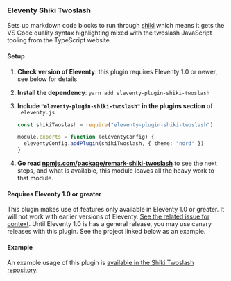 ### Eleventy Shiki Twoslash

Sets up markdown code blocks to run through [shiki](https://shiki.matsu.io) which means it gets the VS Code quality
syntax highlighting mixed with the twoslash JavaScript tooling from the TypeScript website.

#### Setup

1. **Check version of Eleventy**: this plugin requires Eleventy 1.0 or newer, see below for details
1. **Install the dependency**: `yarn add eleventy-plugin-shiki-twoslash`
1. **Include `"eleventy-plugin-shiki-twoslash"` in the plugins section** of `.eleventy.js`

   ```ts
   const shikiTwoslash = require("eleventy-plugin-shiki-twoslash")

   module.exports = function (eleventyConfig) {
     eleventyConfig.addPlugin(shikiTwoslash, { theme: "nord" })
   }
   ```

1. **Go read [npmjs.com/package/remark-shiki-twoslash](https://www.npmjs.com/package/remark-shiki-twoslash)** to see the next steps, and what is available, this module leaves all the heavy work to that module.

#### Requires Eleventy 1.0 or greater
This plugin makes use of features only available in Eleventy 1.0 or greater. It will not work with earlier versions of Eleventy. [See the related issue for context](https://github.com/shikijs/twoslash/issues/51). Until Eleventy 1.0 is has a general release, you may use canary releases with this plugin. See the project linked below as an example.

#### Example
An example usage of this plugin is [available in the Shiki Twoslash repository](https://github.com/shikijs/twoslash/tree/main/examples/eleventy). 
